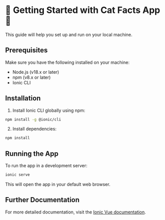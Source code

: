 # 🚀 Getting Started with Cat Facts App 🚀

This guide will help you set up and run on your local machine.

## Prerequisites

Make sure you have the following installed on your machine:

- Node.js (v18.x or later)
- npm (v8.x or later)
- Ionic CLI

## Installation

1. Install Ionic CLI globally using npm:

```bash
npm install -g @ionic/cli
```

2. Install dependencies:

```bash
npm install
```

## Running the App

To run the app in a development server:

```bash
ionic serve
```

This will open the app in your default web browser.

## Further Documentation

For more detailed documentation, visit the [Ionic Vue documentation](https://ionicframework.com/docs/vue/overview).
